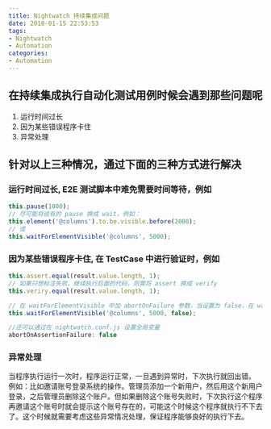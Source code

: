 ```yaml
---
title: Nightwatch 持续集成问题
date: 2018-01-15 22:53:53
tags:
- Nightwatch
- Automation
categories:
- Automation
---
```


## 在持续集成执行自动化测试用例时候会遇到那些问题呢

1. 运行时间过长
2. 因为某些错误程序卡住
3. 异常处理

## 针对以上三种情况，通过下面的三种方式进行解决

### 运行时间过长, E2E 测试脚本中难免需要时间等待，例如

```javascript
this.pause(1000);
// 尽可能将说有的 pause 换成 wait，例如：
this.element('@columns').to.be.visible.before(2000);
// 或
this.waitForElementVisible('@columns', 5000);
```

### 因为某些错误程序卡住, 在 TestCase 中进行验证时，例如

```javascript
this.assert.equal(result.value.length, 1);
// 如果只想标注失败，继续执行后面的代码，则需将 assert 换成 verify
this.veriry.equal(result.value.length, 1);

// 在 waitForElementVisible 中加 abortOnFailure 参数，当设置为 false，在 wait 超时时，就会标志为 false 继续继续执行
this.waitForElementVisible('@columns', 5000, false);

//还可以通过在 nightwatch.conf.js 设置全局变量
abortOnAssertionFailure: false
```

### 异常处理

当程序执行运行一次时，程序运行正常，一旦遇到异常时，下次执行就回出错。
例如：比如邀请账号登录系统的操作。管理员添加一个新用户，然后用这个新用户登录，之后管理员删除这个账户。但如果删除这个账号失败时，下次执行这个程序再邀请这个账号时就会提示这个账号存在的，可能这个时候这个程序就执行不下去了。这个时候就需要考虑这些异常情况处理，保证程序能够良好的执行下去。
